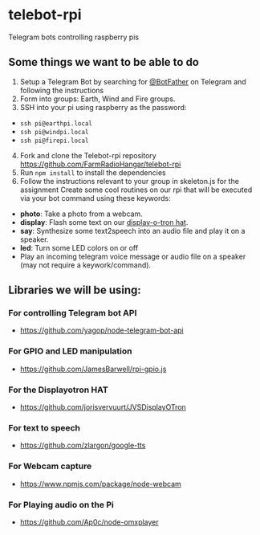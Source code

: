 # telebot-rpi
Telegram bots controlling raspberry pis 

## Some things we want to be able to do

1. Setup a Telegram Bot by searching for [@BotFather](https://telegram.me/BotFather) on Telegram and following the instructions
2. Form into groups: Earth, Wind and Fire groups.
3. SSH into your pi using raspberry as the password:
  * `ssh pi@earthpi.local`
  * `ssh pi@windpi.local`
  * `ssh pi@firepi.local`
4. Fork and clone the Telebot-rpi repository https://github.com/FarmRadioHangar/telebot-rpi
5. Run `npm install` to install the dependencies
6. Follow the instructions relevant to your group in skeleton.js for the assignment
Create some cool routines on our rpi that will be executed via your bot command using these keywords:
  * __photo__: Take a photo from a webcam.
  * __display__: Flash some text on our [display-o-tron hat](https://github.com/jorisvervuurt/JVSDisplayOTron).
  * __say__: Synthesize some text2speech into an audio file and play it on a speaker.
  * __led__: Turn some LED colors on or off
  * Play an incoming telegram voice message or audio file on a speaker (may not require a keywork/command).

## Libraries we will be using:

### For controlling Telegram bot API
* https://github.com/yagop/node-telegram-bot-api

### For GPIO and LED manipulation
* https://github.com/JamesBarwell/rpi-gpio.js

### For the Displayotron HAT
* https://github.com/jorisvervuurt/JVSDisplayOTron

### For text to speech
* https://github.com/zlargon/google-tts

### For Webcam capture
* https://www.npmjs.com/package/node-webcam

### For Playing audio on the Pi
* https://github.com/Ap0c/node-omxplayer

